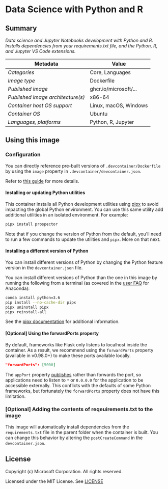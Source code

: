 # Data Science with Python and R

## Summary

*Data science and Jupyter Notebooks development with Python and R. Installs dependencies from your requirements.txt file, and the Python, R, and Jupyter VS Code extensions.*

| Metadata | Value |  
|----------|-------|
| *Categories* | Core, Languages |
| *Image type* | Dockerfile |
| *Published image* | ghcr.io/microsoft/... |
| *Published image architecture(s)* | x86-64 |
| *Container host OS support* | Linux, macOS, Windows |
| *Container OS* | Ubuntu |
| *Languages, platforms* | Python, R, Jupyter |

## Using this image

### Configuration

You can directly reference pre-built versions of `.devcontainer/Dockerfile` by using the `image` property in `.devcontainer/devcontainer.json`.

Refer to [this guide](https://containers.dev/guide/dockerfile) for more details.

#### Installing or updating Python utilities

This container installs all Python development utilities using [pipx](https://pipxproject.github.io/pipx/) to avoid impacting the global Python environment. You can use this same utility add additional utilities in an isolated environment. For example:

```bash
pipx install prospector
```

Note that if you change the version of Python from the default, you'll need to run a few commands to update the utilities and `pipx`. More on that next.

#### Installing a different version of Python

You can install different versions of Python by changing the Python feature version in the `devcontainer.json` file.

You can install different versions of Python than the one in this image by running the following from a terminal (as covered in the [user FAQ](https://docs.anaconda.com/anaconda/user-guide/faq) for Anaconda):

```bash
conda install python=3.6
pip install --no-cache-dir pipx
pipx uninstall pipx
pipx reinstall-all
```

See the [pipx documentation](https://pipxproject.github.io/pipx/docs/) for additional information.

#### [Optional] Using the forwardPorts property

By default, frameworks like Flask only listens to localhost inside the container. As a result, we recommend using the `forwardPorts` property (available in v0.98.0+) to make these ports available locally.

```json
"forwardPorts": [5000]
```

The `appPort` property [publishes](https://docs.docker.com/config/containers/container-networking/#published-ports) rather than forwards the port, so applications need to listen to `*` or `0.0.0.0` for the application to be accessible externally. This conflicts with the defaults of some Python frameworks, but fortunately the `forwardPorts` property does not have this limitation.

### [Optional] Adding the contents of reqeuirements.txt to the image

This image will automatically install dependencies from the `requirements.txt` file in the parent folder when the container is built. You can change this behavior by altering the `postCreateCommand` in the `devcontainer.json`.

## License

Copyright (c) Microsoft Corporation. All rights reserved.

Licensed under the MIT License. See [LICENSE](https://github.com/devcontainers/images/blob/main/LICENSE)